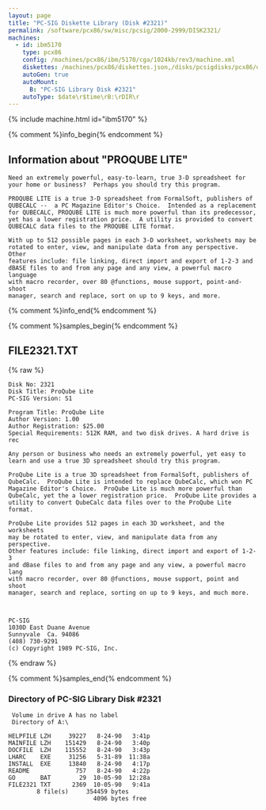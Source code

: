 ```yaml
---
layout: page
title: "PC-SIG Diskette Library (Disk #2321)"
permalink: /software/pcx86/sw/misc/pcsig/2000-2999/DISK2321/
machines:
  - id: ibm5170
    type: pcx86
    config: /machines/pcx86/ibm/5170/cga/1024kb/rev3/machine.xml
    diskettes: /machines/pcx86/diskettes.json,/disks/pcsigdisks/pcx86/diskettes.json
    autoGen: true
    autoMount:
      B: "PC-SIG Library Disk #2321"
    autoType: $date\r$time\rB:\rDIR\r
---
```


{% include machine.html id="ibm5170" %}

{% comment %}info_begin{% endcomment %}

## Information about "PROQUBE LITE"

    Need an extremely powerful, easy-to-learn, true 3-D spreadsheet for
    your home or business?  Perhaps you should try this program.
    
    PROQUBE LITE is a true 3-D spreadsheet from FormalSoft, publishers of
    QUBECALC --  a PC Magazine Editor's Choice.  Intended as a replacement
    for QUBECALC, PROQUBE LITE is much more powerful than its predecessor,
    yet has a lower registration price.  A utility is provided to convert
    QUBECALC data files to the PROQUBE LITE format.
    
    With up to 512 possible pages in each 3-D worksheet, worksheets may be
    rotated to enter, view, and manipulate data from any perspective. Other
    features include: file linking, direct import and export of 1-2-3 and
    dBASE files to and from any page and any view, a powerful macro language
    with macro recorder, over 80 @functions, mouse support, point-and-shoot
    manager, search and replace, sort on up to 9 keys, and more.
{% comment %}info_end{% endcomment %}

{% comment %}samples_begin{% endcomment %}

## FILE2321.TXT

{% raw %}
```
Disk No: 2321                                                           
Disk Title: ProQube Lite                                                
PC-SIG Version: S1                                                      
                                                                        
Program Title: ProQube Lite                                             
Author Version: 1.00                                                    
Author Registration: $25.00                                             
Special Requirements: 512K RAM, and two disk drives. A hard drive is rec
                                                                        
Any person or business who needs an extremely powerful, yet easy to     
learn and use a true 3D spreadsheet should try this program.            
                                                                        
ProQube Lite is a true 3D spreadsheet from FormalSoft, publishers of    
QubeCalc.  ProQube Lite is intended to replace QubeCalc, which won PC   
Magazine Editor's Choice.  ProQube Lite is much more powerful than      
QubeCalc, yet the a lower registration price.  ProQube Lite provides a  
utility to convert QubeCalc data files over to the ProQube Lite format. 
                                                                        
ProQube Lite provides 512 pages in each 3D worksheet, and the worksheets
may be rotated to enter, view, and manipulate data from any perspective.
Other features include: file linking, direct import and export of 1-2-3 
and dBase files to and from any page and any view, a powerful macro lang
with macro recorder, over 80 @functions, mouse support, point and shoot 
manager, search and replace, sorting on up to 9 keys, and much more.    
                                                                        
                                                                        
                                                                        
PC-SIG                                                                  
1030D East Duane Avenue                                                 
Sunnyvale  Ca. 94086                                                    
(408) 730-9291                                                          
(c) Copyright 1989 PC-SIG, Inc.                                         
```
{% endraw %}

{% comment %}samples_end{% endcomment %}

### Directory of PC-SIG Library Disk #2321

     Volume in drive A has no label
     Directory of A:\

    HELPFILE LZH     39227   8-24-90   3:41p
    MAINFILE LZH    151429   8-24-90   3:40p
    DOCFILE  LZH    115552   8-24-90   3:43p
    LHARC    EXE     31256   5-31-89  11:38a
    INSTALL  EXE     13840   8-24-90   4:17p
    README             757   8-24-90   4:22p
    GO       BAT        29  10-05-90  12:28a
    FILE2321 TXT      2369  10-05-90   9:41a
            8 file(s)     354459 bytes
                            4096 bytes free
